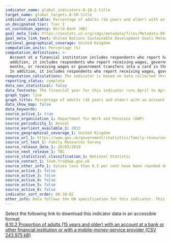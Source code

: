 ```yaml
---
indicator_name: global_indicators.8-10-2-title
target_name: global_targets.8-10-title
indicator_available: Percentage of adults (16 years and older) with an account at a bank or other financial institution
un_designated_tier: Tier I
un_custodian_agency: World Bank (WB)
goal_meta_link: https://unstats.un.org/sdgs/metadata/files/Metadata-08-10-02.pdf
goal_meta_link_text: United Nations Sustainable Development Goals Metadata (PDF 210 KB)
national_geographical_coverage: United Kingdom
computation_units: Percentage (%)
computation_definitions: >-
  Account at a financial institution includes respondents who report having an account at a bank or at another type of financial institution, such as a credit union, microfinance institution, cooperative, or the post office (if applicable), or having a debit card in their own name. In
  addition, it includes respondents who report receiving wages, government transfers, or payments for agricultural products into an account at a financial institution in the past 12 months, paying utility bills or school fees from an account at a financial institution in the past 12
  months, or receiving wages or government transfers into a card in the past 12 months. Mobile money account includes respondents who report personally using GSM Association (GSMA) Mobile Money for the Unbanked (MMU) services in the past 12 months to pay bills or to send or receive money.
  In addition, it includes respondents who report receiving wages, government transfers, or payments for agricultural products through a mobile phone in the past 12 months. <p> POCA- Post Office Card Account
computation_calculations: The indicator is based on data collected through individual level surveys in each country with representative samples. Appropriate sampling weights are used in calculating country-level aggregates.
reporting_status: complete
data_non_statistical: false
data_footnote: The financial year for this indicator runs April to April. The date on the X axis is the start of the financial year. Values less than 0.5 per cent have been rounded down to 0.
graph_type: line
graph_title: Percentage of adults (16 years and older) with an account at a bank or other financial institution
data_show_map: false
data_keywords:  
source_active_1: true
source_organisation_1: Department for Work and Pensions (DWP)
source_periodicity_1: Annual
source_earliest_available_1: 2013
source_geographical_coverage_1: United Kingdom
source_url_1: https://www.gov.uk/government/statistics/family-resources-survey-financial-year-201718
source_url_text_1: Family Resources Survey
source_release_date_1: 28/03/2019
source_next_release_1: TBC
source_statistical_classification_1: National Statistic
source_contact_1: team.frs@dwp.gov.uk
source_other_info_1: Values less than 0.5 per cent have been rounded down to 0
source_active_2: false
source_active_3: false
source_active_4: false
source_active_5: false
source_active_6: false
indicator_sort_order: 08-10-02
other_info: Data follows the UN specification for this indicator. This indicator has not been identified in collaboration with topic experts.
---
```

Select the following link to download this indicator data in an accessible format:<br>[8.10.2 Proportion of adults (15 years and older) with an account at a bank or other financial institution or with a mobile-money-service provider (CSV 243.975 kB)](https://sustainabledevelopment-uk.github.io/sdg-data/data/8-10-2.csv)